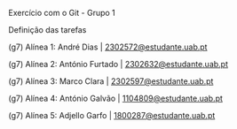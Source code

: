 Exercício com o Git - Grupo 1

Definição das tarefas

(g7) Alínea 1: André Dias | 2302572@estudante.uab.pt

(g7) Alínea 2: António Furtado | 2302632@estudante.uab.pt

(g7) Alínea 3: Marco Clara | 2302597@estudante.uab.pt

(g7) Alínea 4: António Galvão | 1104809@estudante.uab.pt

(g7) Alínea 5: Adjello Garfo | 1800287@estudante.uab.pt

